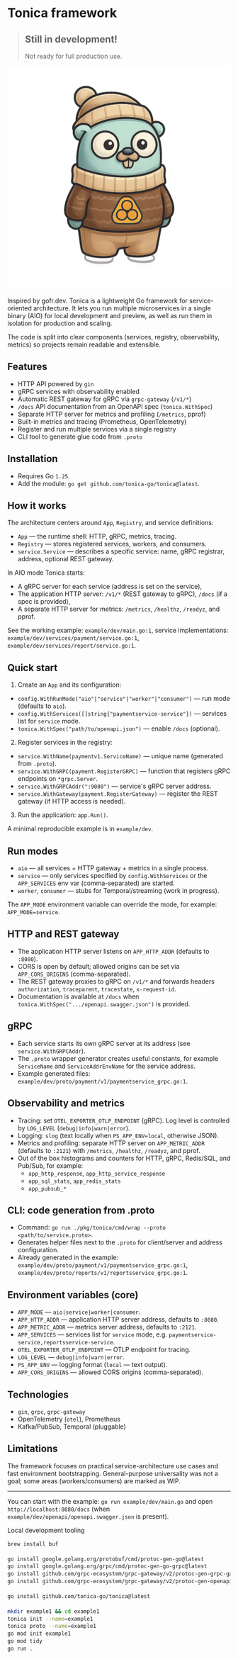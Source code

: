 # Tonica framework

> ## Still in development!
> Not ready for full production use.


<img alt="tonica mascot" src="docs/tonica-gofer.webp" />

Inspired by gofr.dev. Tonica is a lightweight Go framework for service-oriented architecture. It lets you run multiple microservices in a single binary (AIO) for local development and preview, as well as run them in isolation for production and scaling.

The code is split into clear components (services, registry, observability, metrics) so projects remain readable and extensible.

## Features

- HTTP API powered by `gin`
- gRPC services with observability enabled
- Automatic REST gateway for gRPC via `grpc-gateway` (`/v1/*`)
- `/docs` API documentation from an OpenAPI spec (`tonica.WithSpec`)
- Separate HTTP server for metrics and profiling (`/metrics`, pprof)
- Built-in metrics and tracing (Prometheus, OpenTelemetry)
- Register and run multiple services via a single registry
- CLI tool to generate glue code from `.proto`

## Installation

- Requires Go `1.25`.
- Add the module: `go get github.com/tonica-go/tonica@latest`.

## How it works

The architecture centers around `App`, `Registry`, and service definitions:

- `App` — the runtime shell: HTTP, gRPC, metrics, tracing.
- `Registry` — stores registered services, workers, and consumers.
- `service.Service` — describes a specific service: name, gRPC registrar, address, optional REST gateway.

In AIO mode Tonica starts:

- A gRPC server for each service (address is set on the service),
- The application HTTP server: `/v1/*` (REST gateway to gRPC), `/docs` (if a spec is provided),
- A separate HTTP server for metrics: `/metrics`, `/healthz`, `/readyz`, and pprof.

See the working example: `example/dev/main.go:1`,
service implementations: `example/dev/services/payment/service.go:1`, `example/dev/services/report/service.go:1`.

## Quick start

1) Create an `App` and its configuration:
- `config.WithRunMode("aio"|"service"|"worker"|"consumer")` — run mode (defaults to `aio`).
- `config.WithServices([]string{"paymentservice-service"})` — services list for `service` mode.
- `tonica.WithSpec("path/to/openapi.json")` — enable `/docs` (optional).

2) Register services in the registry:
- `service.WithName(paymentv1.ServiceName)` — unique name (generated from `.proto`).
- `service.WithGRPC(payment.RegisterGRPC)` — function that registers gRPC endpoints on `*grpc.Server`.
- `service.WithGRPCAddr(":9000")` — service's gRPC server address.
- `service.WithGateway(payment.RegisterGateway)` — register the REST gateway (if HTTP access is needed).

3) Run the application: `app.Run()`.

A minimal reproducible example is in `example/dev`.

## Run modes

- `aio` — all services + HTTP gateway + metrics in a single process.
- `service` — only services specified by `config.WithServices` or the `APP_SERVICES` env var (comma-separated) are started.
- `worker`, `consumer` — stubs for Temporal/streaming (work in progress).

The `APP_MODE` environment variable can override the mode, for example: `APP_MODE=service`.

## HTTP and REST gateway

- The application HTTP server listens on `APP_HTTP_ADDR` (defaults to `:8080`).
- CORS is open by default; allowed origins can be set via `APP_CORS_ORIGINS` (comma-separated).
- The REST gateway proxies to gRPC on `/v1/*` and forwards headers `authorization`, `traceparent`, `tracestate`, `x-request-id`.
- Documentation is available at `/docs` when `tonica.WithSpec(".../openapi.swagger.json")` is provided.

## gRPC

- Each service starts its own gRPC server at its address (see `service.WithGRPCAddr`).
- The `.proto` wrapper generator creates useful constants, for example `ServiceName` and `ServiceAddrEnvName` for the service address.
- Example generated files: `example/dev/proto/payment/v1/paymentservice_grpc.go:1`.

## Observability and metrics

- Tracing: set `OTEL_EXPORTER_OTLP_ENDPOINT` (gRPC). Log level is controlled by `LOG_LEVEL` (`debug|info|warn|error`).
- Logging: `slog` (text locally when `PS_APP_ENV=local`, otherwise JSON).
- Metrics and profiling: separate HTTP server on `APP_METRIC_ADDR` (defaults to `:2121`) with `/metrics`, `/healthz`, `/readyz`, and pprof.
- Out of the box histograms and counters for HTTP, gRPC, Redis/SQL, and Pub/Sub, for example:
  - `app_http_response`, `app_http_service_response`
  - `app_sql_stats`, `app_redis_stats`
  - `app_pubsub_*`

## CLI: code generation from .proto

- Command: `go run ./pkg/tonica/cmd/wrap --proto <path/to/service.proto>`.
- Generates helper files next to the `.proto` for client/server and address configuration.
- Already generated in the example: `example/dev/proto/payment/v1/paymentservice_grpc.go:1`, `example/dev/proto/reports/v1/reportsservice_grpc.go:1`.

## Environment variables (core)

- `APP_MODE` — `aio|service|worker|consumer`.
- `APP_HTTP_ADDR` — application HTTP server address, defaults to `:8080`.
- `APP_METRIC_ADDR` — metrics server address, defaults to `:2121`.
- `APP_SERVICES` — services list for `service` mode, e.g. `paymentservice-service,reportsservice-service`.
- `OTEL_EXPORTER_OTLP_ENDPOINT` — OTLP endpoint for tracing.
- `LOG_LEVEL` — `debug|info|warn|error`.
- `PS_APP_ENV` — logging format (`local` — text output).
- `APP_CORS_ORIGINS` — allowed CORS origins (comma-separated).

## Technologies

- `gin`, `grpc`, `grpc-gateway`
- OpenTelemetry (`otel`), Prometheus
- Kafka/PubSub, Temporal (pluggable)

## Limitations

The framework focuses on practical service-architecture use cases and fast environment bootstrapping. General-purpose universality was not a goal; some areas (workers/consumers) are marked as WIP.

---

You can start with the example: `go run example/dev/main.go` and open `http://localhost:8080/docs` (when `example/dev/openapi/openapi.swagger.json` is present).

Local development tooling

```bash
brew install buf

go install google.golang.org/protobuf/cmd/protoc-gen-go@latest
go install google.golang.org/grpc/cmd/protoc-gen-go-grpc@latest
go install github.com/grpc-ecosystem/grpc-gateway/v2/protoc-gen-grpc-gateway@latest
go install github.com/grpc-ecosystem/grpc-gateway/v2/protoc-gen-openapiv2@latest

go install github.com/tonica-go/tonica@latest

mkdir example1 && cd example1
tonica init --name=example1
tonica proto --name=example1
go mod init example1
go mod tidy
go run .

```
